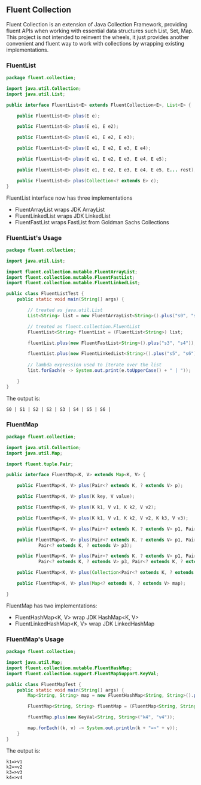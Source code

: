 ## Fluent Collection

Fluent Collection is an extension of Java Collection Framework, providing fluent APIs when working with essential data structures such List, Set, Map. This project is not intended to reinvent the wheels, it just provides another convenient and fluent way to work with collections by wrapping existing implementations. 



### FluentList

```java
package fluent.collection;

import java.util.Collection;
import java.util.List;

public interface FluentList<E> extends FluentCollection<E>, List<E> {

	public FluentList<E> plus(E e);

	public FluentList<E> plus(E e1, E e2);

	public FluentList<E> plus(E e1, E e2, E e3);

	public FluentList<E> plus(E e1, E e2, E e3, E e4);

	public FluentList<E> plus(E e1, E e2, E e3, E e4, E e5);

	public FluentList<E> plus(E e1, E e2, E e3, E e4, E e5, E... rest);

	public FluentList<E> plus(Collection<? extends E> c);
}

```

FluentList<E> interface now has three implementations
* FluentArrayList<E> wraps JDK ArrayList<E>
* FluentLinkedList<E> wraps JDK LinkedList<E>
* FluentFastList<E> wraps FastList<E> from Goldman Sachs Collections

### FluentList's Usage


```java
package fluent.collection;

import java.util.List;

import fluent.collection.mutable.FluentArrayList;
import fluent.collection.mutable.FluentFastList;
import fluent.collection.mutable.FluentLinkedList;

public class FluentListTest {
    public static void main(String[] args) {

        // treated as java.util.List
        List<String> list = new FluentArrayList<String>().plus("s0", "s1", "s2", "s2");

        // treated as fluent.collection.FluentList
        FluentList<String> fluentList = (FluentList<String>) list;

        fluentList.plus(new FluentFastList<String>().plus("s3", "s4"));

        fluentList.plus(new FluentLinkedList<String>().plus("s5", "s6"));
        
        // lambda expression used to iterate over the list
        list.forEach(e -> System.out.print(e.toUpperCase() + " | "));

    }
}

```

The output is:

```
S0 | S1 | S2 | S2 | S3 | S4 | S5 | S6 | 
```


### FluentMap

```java
package fluent.collection;

import java.util.Collection;
import java.util.Map;

import fluent.tuple.Pair;

public interface FluentMap<K, V> extends Map<K, V> {

    public FluentMap<K, V> plus(Pair<? extends K, ? extends V> p);

    public FluentMap<K, V> plus(K key, V value);

    public FluentMap<K, V> plus(K k1, V v1, K k2, V v2);

    public FluentMap<K, V> plus(K k1, V v1, K k2, V v2, K k3, V v3);

    public FluentMap<K, V> plus(Pair<? extends K, ? extends V> p1, Pair<? extends K, ? extends V> p2);

    public FluentMap<K, V> plus(Pair<? extends K, ? extends V> p1, Pair<? extends K, ? extends V> p2,
            Pair<? extends K, ? extends V> p3);

    public FluentMap<K, V> plus(Pair<? extends K, ? extends V> p1, Pair<? extends K, ? extends V> p2,
            Pair<? extends K, ? extends V> p3, Pair<? extends K, ? extends V>... rest);

    public FluentMap<K, V> plus(Collection<Pair<? extends K, ? extends V>> c);

    public FluentMap<K, V> plus(Map<? extends K, ? extends V> map);

}
```

FluentMap has two implementations:
* FluentHashMap<K, V> wrap JDK HashMap<K, V> 
* FluentLinkedHashMap<K, V> wrap JDK LinkedHashMap


### FluentMap's Usage

```java
package fluent.collection;

import java.util.Map;
import fluent.collection.mutable.FluentHashMap;
import fluent.collection.support.FluentMapSupport.KeyVal;

public class FluentMapTest {
    public static void main(String[] args) {
        Map<String, String> map = new FluentHashMap<String, String>().plus("k1", "v1", "k2", "v2", "k3", "v3");

        FluentMap<String, String> fluentMap = (FluentMap<String, String>) map;

        fluentMap.plus(new KeyVal<String, String>("k4", "v4"));

        map.forEach((k, v) -> System.out.println(k + "=>" + v));
    }
}

```

The output is:

```
k1=>v1
k2=>v2
k3=>v3
k4=>v4
```







